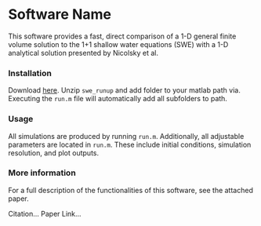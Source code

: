 # Software Name

This software provides a fast, direct comparison of a 1-D general finite volume solution to the 1+1 shallow water equations (SWE) with a 1-D analytical solution presented by Nicolsky et al.

### Installation

Download [here](https://github.com/twbf/swe_runup).
Unzip `swe_runup` and add folder to your matlab path via. Executing the `run.m` file will automatically add all subfolders to path.

### Usage

All simulations are produced by running `run.m`. Additionally, all adjustable parameters are located in `run.m`. These include initial conditions, simulation resolution, and plot outputs.

### More information

For a full description of the functionalities of this software, see the attached paper.

Citation...
Paper Link...
